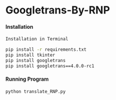 # Googletrans-By-RNP


#### Installation

```BASH
Installation in Terminal

pip install -r requirements.txt
pip install tkinter
pip install googletrans
pip install googletrans==4.0.0-rc1
```

#### Running Program

```BASH
python translate_RNP.py
```
